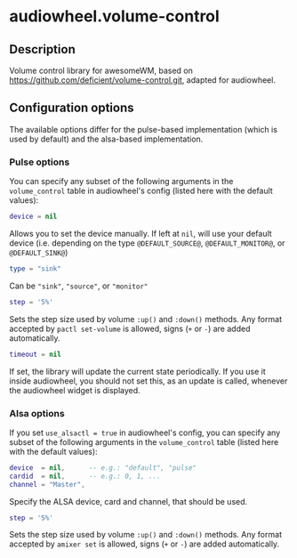 # audiowheel.volume-control

## Description

Volume control library for awesomeWM, based on
https://github.com/deficient/volume-control.git, adapted for audiowheel.

## Configuration options

The available options differ for the pulse-based implementation (which is used
by default) and the alsa-based implementation.

### Pulse options

You can specify any subset of the following arguments in the `volume_control`
table in audiowheel's config (listed here with the default values):

```lua
device = nil
```
Allows you to set the device manually. If left at `nil`, will use your default
device (i.e. depending on the type `@DEFAULT_SOURCE@`, `@DEFAULT_MONITOR@`, or
`@DEFAULT_SINK@`)

```lua
type = "sink"
```
Can be `"sink"`, `"source"`, or `"monitor"`

```lua
step = '5%'
```
Sets the step size used by volume `:up()` and `:down()` methods.
Any format accepted by `pactl set-volume` is allowed, signs (`+` or `-`) are added automatically.

```lua
timeout = nil
```
If set, the library will update the current state periodically. If you use it
inside audiowheel, you should not set this, as an update is called, whenever the
audiowheel widget is displayed.

### Alsa options

If you set `use_alsactl = true` in audiowheel's config, you can specify any
subset of the following arguments in the `volume_control` table  (listed here
with the default values):

```lua
device  = nil,      -- e.g.: "default", "pulse"
cardid  = nil,      -- e.g.: 0, 1, ...
channel = "Master",
```
Specify the ALSA device, card and channel, that should be used.

```lua
step = '5%'
```
Sets the step size used by volume `:up()` and `:down()` methods.
Any format accepted by `amixer set` is allowed, signs (`+` or `-`) are added automatically.
